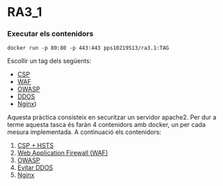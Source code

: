 # RA3_1

### Executar els contenidors
```
docker run -p 80:80 -p 443:443 pps10219513/ra3.1:TAG
```
Escollir un tag dels següents:  
- [CSP](https://hub.docker.com/layers/pps10219513/ra3.1/CSP/images/sha256-28bd382a1184a3688d288e3caf77caa7fe67ad5fe3b75a851da932df0d5e9f9c)
- [WAF](https://hub.docker.com/layers/pps10219513/ra3.1/WAF/images/sha256-c88d58947bc56a89b0555050dbfcaff4d953112b8b42b361e0eba8e7f9dede20)
- [OWASP](https://hub.docker.com/layers/pps10219513/ra3.1/OWASP/images/sha256-c1ff14fa967e15d79ab19e6c550c6fad8cca9bbf46d81f9e1a6647d181b54e30)
- [DDOS](https://hub.docker.com/layers/pps10219513/ra3.1/DDOS/images/sha256-26ad0e91819a6e9b7de17420a068d343ca81995ef11c109d8ed78abc699e8b10)
- [Nginx](https://hub.docker.com/layers/pps10219513/ra3.1/DDOS/images/sha256-26ad0e91819a6e9b7de17420a068d343ca81995ef11c109d8ed78abc699e8b10))


Aquesta pràctica consisteix en securitzar un servidor apache2.
Per dur a terme aquesta tasca és faràn 4 contenidors amb docker,
un per cada mesura implementada. A continuació els contenidors:

1. [CSP + HSTS](./1_CSP)
2. [Web Application Firewall (WAF)](./2_Web_Application_Firewall)
3. [OWASP](./3_OWASP)
4. [Evitar DDOS](./4_Evitar_DDOS)
5. [Nginx](./5_Nginx)
